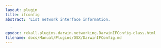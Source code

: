 ```yaml
---
layout: plugin
title: ifconfig
abstract: 'List network interface information.

  '
epydoc: rekall.plugins.darwin.networking.DarwinIFConfig-class.html
filename: docs/Manual/Plugins/OSX/DarwinIFConfig.md
---
```

